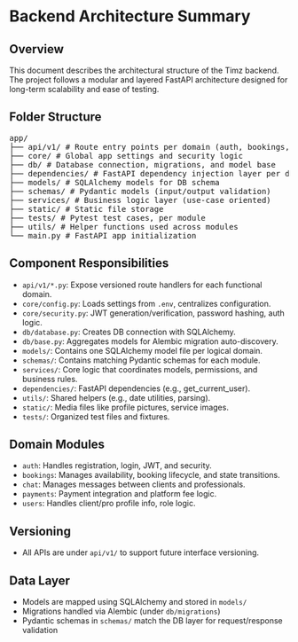 # Backend Architecture Summary

## Overview

This document describes the architectural structure of the Timz backend. The project follows a modular and layered FastAPI architecture designed for long-term scalability and ease of testing.

## Folder Structure

<pre>app/
├── api/v1/ # Route entry points per domain (auth, bookings, etc.) 
├── core/ # Global app settings and security logic 
├── db/ # Database connection, migrations, and model base 
├── dependencies/ # FastAPI dependency injection layer per domain 
├── models/ # SQLAlchemy models for DB schema 
├── schemas/ # Pydantic models (input/output validation) 
├── services/ # Business logic layer (use-case oriented) 
├── static/ # Static file storage 
├── tests/ # Pytest test cases, per module 
├── utils/ # Helper functions used across modules 
└── main.py # FastAPI app initialization</pre>


## Component Responsibilities

- `api/v1/*.py`: Expose versioned route handlers for each functional domain.
- `core/config.py`: Loads settings from `.env`, centralizes configuration.
- `core/security.py`: JWT generation/verification, password hashing, auth logic.
- `db/database.py`: Creates DB connection with SQLAlchemy.
- `db/base.py`: Aggregates models for Alembic migration auto-discovery.
- `models/`: Contains one SQLAlchemy model file per logical domain.
- `schemas/`: Contains matching Pydantic schemas for each module.
- `services/`: Core logic that coordinates models, permissions, and business rules.
- `dependencies/`: FastAPI dependencies (e.g., get_current_user).
- `utils/`: Shared helpers (e.g., date utilities, parsing).
- `static/`: Media files like profile pictures, service images.
- `tests/`: Organized test files and fixtures.

## Domain Modules

- `auth`: Handles registration, login, JWT, and security.
- `bookings`: Manages availability, booking lifecycle, and state transitions.
- `chat`: Manages messages between clients and professionals.
- `payments`: Payment integration and platform fee logic.
- `users`: Handles client/pro profile info, role logic.

## Versioning

- All APIs are under `api/v1/` to support future interface versioning.

## Data Layer

- Models are mapped using SQLAlchemy and stored in `models/`
- Migrations handled via Alembic (under `db/migrations`)
- Pydantic schemas in `schemas/` match the DB layer for request/response validation
